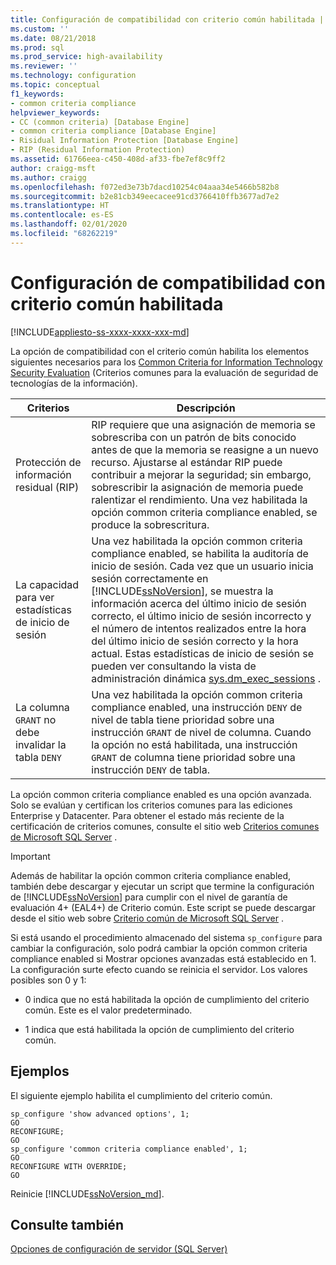 ```yaml
---
title: Configuración de compatibilidad con criterio común habilitada | Microsoft Docs
ms.custom: ''
ms.date: 08/21/2018
ms.prod: sql
ms.prod_service: high-availability
ms.reviewer: ''
ms.technology: configuration
ms.topic: conceptual
f1_keywords:
- common criteria compliance
helpviewer_keywords:
- CC (common criteria) [Database Engine]
- common criteria compliance [Database Engine]
- Risidual Information Protection [Database Engine]
- RIP (Residual Information Protection)
ms.assetid: 61766eea-c450-408d-af33-fbe7ef8c9ff2
author: craigg-msft
ms.author: craigg
ms.openlocfilehash: f072ed3e73b7dacd10254c04aaa34e5466b582b8
ms.sourcegitcommit: b2e81cb349eecacee91cd3766410ffb3677ad7e2
ms.translationtype: HT
ms.contentlocale: es-ES
ms.lasthandoff: 02/01/2020
ms.locfileid: "68262219"
---
```

# <a name="common-criteria-compliance-enabled-server-configuration"></a>Configuración de compatibilidad con criterio común habilitada
[!INCLUDE[appliesto-ss-xxxx-xxxx-xxx-md](../../includes/appliesto-ss-xxxx-xxxx-xxx-md.md)]

La opción de compatibilidad con el criterio común habilita los elementos siguientes necesarios para los [Common Criteria for Information Technology Security Evaluation](https://www.commoncriteriaportal.org/) (Criterios comunes para la evaluación de seguridad de tecnologías de la información).  
  
|Criterios|Descripción|  
|--------------|-----------------|  
|Protección de información residual (RIP)|RIP requiere que una asignación de memoria se sobrescriba con un patrón de bits conocido antes de que la memoria se reasigne a un nuevo recurso. Ajustarse al estándar RIP puede contribuir a mejorar la seguridad; sin embargo, sobrescribir la asignación de memoria puede ralentizar el rendimiento. Una vez habilitada la opción common criteria compliance enabled, se produce la sobrescritura.|  
|La capacidad para ver estadísticas de inicio de sesión|Una vez habilitada la opción common criteria compliance enabled, se habilita la auditoría de inicio de sesión. Cada vez que un usuario inicia sesión correctamente en [!INCLUDE[ssNoVersion](../../includes/ssnoversion-md.md)], se muestra la información acerca del último inicio de sesión correcto, el último inicio de sesión incorrecto y el número de intentos realizados entre la hora del último inicio de sesión correcto y la hora actual. Estas estadísticas de inicio de sesión se pueden ver consultando la vista de administración dinámica [sys.dm_exec_sessions](../../relational-databases/system-dynamic-management-views/sys-dm-exec-sessions-transact-sql.md) .|  
|La columna `GRANT` no debe invalidar la tabla `DENY`|Una vez habilitada la opción common criteria compliance enabled, una instrucción `DENY` de nivel de tabla tiene prioridad sobre una instrucción `GRANT` de nivel de columna. Cuando la opción no está habilitada, una instrucción `GRANT` de columna tiene prioridad sobre una instrucción `DENY` de tabla.|  
  
 La opción common criteria compliance enabled es una opción avanzada. Solo se evalúan y certifican los criterios comunes para las ediciones Enterprise y Datacenter. Para obtener el estado más reciente de la certificación de criterios comunes, consulte el sitio web [Criterios comunes de Microsoft SQL Server](https://go.microsoft.com/fwlink/?LinkId=616319) .  
  
> [!IMPORTANT]  
>  Además de habilitar la opción common criteria compliance enabled, también debe descargar y ejecutar un script que termine la configuración de [!INCLUDE[ssNoVersion](../../includes/ssnoversion-md.md)] para cumplir con el nivel de garantía de evaluación 4+ (EAL4+) de Criterio común. Este script se puede descargar desde el sitio web sobre [Criterio común de Microsoft SQL Server](https://go.microsoft.com/fwlink/?LinkId=616319) .  
  
 Si está usando el procedimiento almacenado del sistema `sp_configure` para cambiar la configuración, solo podrá cambiar la opción common criteria compliance enabled si Mostrar opciones avanzadas está establecido en 1. La configuración surte efecto cuando se reinicia el servidor. Los valores posibles son 0 y 1:  
  
-   0 indica que no está habilitada la opción de cumplimiento del criterio común. Este es el valor predeterminado.  
  
-   1 indica que está habilitada la opción de cumplimiento del criterio común.  
  
## <a name="examples"></a>Ejemplos  
 El siguiente ejemplo habilita el cumplimiento del criterio común.  
  
```  
sp_configure 'show advanced options', 1;  
GO  
RECONFIGURE;  
GO  
sp_configure 'common criteria compliance enabled', 1;  
GO  
RECONFIGURE WITH OVERRIDE; 
GO  
```  

Reinicie [!INCLUDE[ssNoVersion_md](../../includes/ssnoversion-md.md)].
  
## <a name="see-also"></a>Consulte también  
 [Opciones de configuración de servidor &#40;SQL Server&#41;](../../database-engine/configure-windows/server-configuration-options-sql-server.md)
